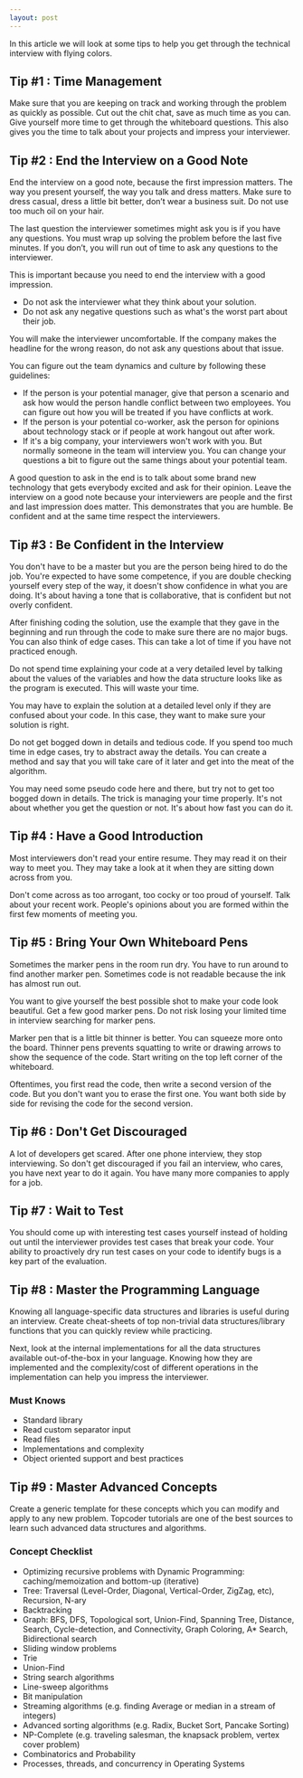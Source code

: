 ```yaml
---
layout: post
---
```


In this article we will look at some tips to help you get through the technical interview with flying colors.

## Tip #1 : Time Management

Make sure that you are keeping on track and working through the problem as quickly as possible. Cut out the chit chat, save as much time as you can. Give yourself more time to get through the whiteboard questions. This also gives you the time to talk about your projects and impress your interviewer. 

## Tip #2 : End the Interview on a Good Note

End the interview on a good note, because the first impression matters. The way you present yourself, the way you talk and dress matters. Make sure to dress casual, dress a little bit better, don’t wear a business suit. Do not use too much oil on your hair. 

The last question the interviewer sometimes might ask you is if you have any questions. You must wrap up solving the problem before the last five minutes. If you don’t, you will run out of time to ask any questions to the interviewer. 

This is important because you need to end the interview with a good impression. 

- Do not ask the interviewer what they think about your solution. 
- Do not ask any negative questions such as what's the worst part about their job. 

You will make the interviewer uncomfortable. If the company makes the headline for the wrong reason, do not ask any questions about that issue.

You can figure out the team dynamics and culture by following these guidelines:

- If the person is your potential manager, give that person a scenario and ask how would the person handle conflict between two employees. You can figure out how you will be treated if you have conflicts at work.
- If the person is your potential co-worker, ask the person for opinions about technology stack or if people at work hangout out after work.
- If it's a big company, your interviewers won't work with you. But normally someone in the team will interview you. You can change your questions a bit to figure out the same things about your potential team.

A good question to ask in the end is to talk about some brand new technology that gets everybody excited and ask for their opinion. Leave the interview on a good note because your interviewers are people and the first and last impression does matter. This demonstrates that you are humble. Be confident and at the same time respect the interviewers.

## Tip #3 : Be Confident in the Interview

You don't have to be a master but you are the person being hired to do the job. You're expected to have some competence, if you are double checking yourself every step of the way, it doesn't show confidence in what you are doing. It's about having a tone that is collaborative, that is confident but not overly confident. 

After finishing coding the solution, use the example that they gave in the beginning and run through the code to make sure there are no major bugs. You can also think of edge cases. This can take a lot of time if you have not practiced enough.

Do not spend time explaining your code at a very detailed level by talking about the values of the variables and how the data structure looks like as the program is executed. This will waste your time.

You may have to explain the solution at a detailed level only if they are confused about your code. In this case, they want to make sure your solution is right.

Do not get bogged down in details and tedious code. If you spend too much time in edge cases, try to abstract away the details. You can create a method and say that you will take care of it later and get into the meat of the algorithm. 

You may need some pseudo code here and there, but try not to get too bogged down in details. The trick is managing your time properly. It's not about whether you get the question or not. It's about how fast you can do it. 

## Tip #4 : Have a Good Introduction

Most interviewers don't read your entire resume. They may read it on their way to meet you. They may take a look at it when they are sitting down across from you. 

Don't come across as too arrogant, too cocky or too proud of yourself. Talk about your recent work. People's opinions about you are formed within the first few moments of meeting you. 

## Tip #5 : Bring Your Own Whiteboard Pens

Sometimes the marker pens in the room run dry. You have to run around to find another marker pen. Sometimes code is not readable because the ink has almost run out. 

You want to give yourself the best possible shot to make your code look beautiful. Get a few good marker pens. Do not risk losing your limited time in interview searching for marker pens.

Marker pen that is a little bit thinner is better. You can squeeze more onto the board. Thinner pens prevents squatting to write or drawing arrows to show the sequence of the code. Start writing on the top left corner of the whiteboard. 

Oftentimes, you first read the code, then write a second version of the code. But you don't want you to erase the first one. You want both side by side for revising the code for the second version. 

## Tip #6 : Don't Get Discouraged

A lot of developers get scared. After one phone interview, they stop interviewing. So don't get discouraged if you fail an interview, who cares, you have next year to do it again. You have many more companies to apply for a job. 

## Tip #7 : Wait to Test

You should come up with interesting test cases yourself instead of holding out until the interviewer provides test cases that break your code. Your ability to proactively dry run test cases on your code to identify bugs is a key part of the evaluation.

## Tip #8 : Master the Programming Language

Knowing all language-specific data structures and libraries is useful during an interview. Create cheat-sheets of top non-trivial data structures/library functions that you can quickly review while practicing. 

Next, look at the internal implementations for all the data structures available out-of-the-box in your language. Knowing how they are implemented and the complexity/cost of different operations in the implementation can help you impress the interviewer.

### Must Knows

- Standard library
- Read custom separator input
- Read files
- Implementations and complexity
- Object oriented support and best practices

## Tip #9 : Master Advanced Concepts

Create a generic template for these concepts which you can modify and apply to any new problem. Topcoder tutorials are one of the best sources to learn such advanced data structures and algorithms.

### Concept Checklist

- Optimizing recursive problems with Dynamic Programming: caching/memoization and bottom-up (iterative)
- Tree: Traversal (Level-Order, Diagonal, Vertical-Order, ZigZag, etc), Recursion, N-ary
- Backtracking
- Graph: BFS, DFS, Topological sort, Union-Find, Spanning Tree, Distance, Search, Cycle-detection, and Connectivity, Graph Coloring, A* Search, Bidirectional search
- Sliding window problems
- Trie
- Union-Find
- String search algorithms
- Line-sweep algorithms
- Bit manipulation
- Streaming algorithms (e.g. finding Average or median in a stream of integers)
- Advanced sorting algorithms (e.g. Radix, Bucket Sort, Pancake Sorting)
- NP-Complete (e.g. traveling salesman, the knapsack problem, vertex cover problem)
- Combinatorics and Probability
- Processes, threads, and concurrency in Operating Systems

